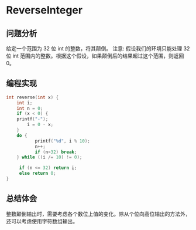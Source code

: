 
# ReverseInteger

## 问题分析
给定一个范围为 32 位 int 的整数，将其颠倒。
注意:
假设我们的环境只能处理 32 位 int 范围内的整数。根据这个假设，如果颠倒后的结果超过这个范围，则返回 0。

## 编程实现
``` C
int reverse(int x) {
    int i;
    int n = 0;
    if (x < 0) {
	printf("-");
        i = 0 - x;
	}
	do {
           printf("%d", i % 10);
           n++;
           if (n>32) break;
	} while ((i /= 10) != 0);

     if (n <= 32) return i;
     else return 0;
}
```

## 总结体会
整数颠倒输出时，需要考虑各个数位上值的变化。除从个位向高位输出的方法外，还可以考虑使用字符数组输出。
